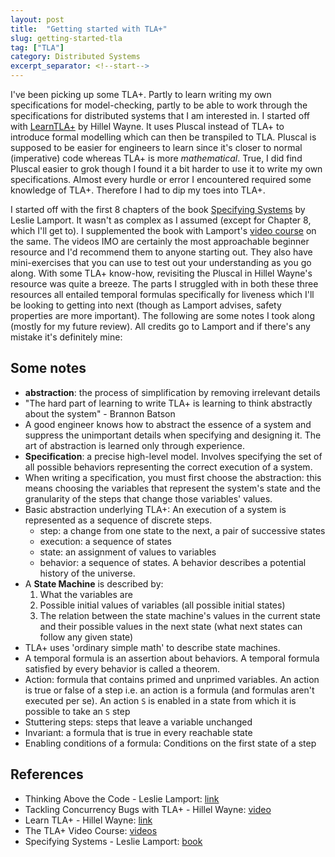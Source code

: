 ```yaml
---
layout: post
title:  "Getting started with TLA+"
slug: getting-started-tla
tag: ["TLA"]
category: Distributed Systems
excerpt_separator: <!--start-->
---
```


<!--start-->

I've been picking up some TLA+. Partly to learn writing my own specifications
for model-checking, partly to be able to work through the specifications for
distributed systems that I am interested in. I started off with
[LearnTLA+](https://learntla.com/) by Hillel Wayne. It uses Pluscal instead of
TLA+ to introduce formal modelling which can then be transpiled to TLA. Pluscal
is supposed to be easier for engineers to learn since it's closer to normal
(imperative) code whereas TLA+ is more _mathematical_. True, I did find Pluscal
easier to grok though I found it a bit harder to use it to write my own
specifications. Almost every hurdle or error I encountered required some
knowledge of TLA+. Therefore I had to dip my toes into TLA+.

I started off with the first 8 chapters of the book
[Specifying Systems](https://lamport.azurewebsites.net/tla/book.html) by Leslie
Lamport. It wasn't as complex as I assumed (except for Chapter 8, which I'll get
to). I supplemented the book with Lamport's
[video course](https://lamport.azurewebsites.net/video/videos.html) on the same.
The videos IMO are certainly the most approachable beginner resource and I'd
recommend them to anyone starting out. They also have mini-exercises that you
can use to test out your understanding as you go along. With some TLA+ know-how,
revisiting the Pluscal in Hillel Wayne's resource was quite a breeze. The parts
I struggled with in both these three resources all entailed temporal formulas
specifically for liveness which I'll be looking to getting into next (though as
Lamport advises, safety properties are more important). The following are some
notes I took along (mostly for my future review). All credits go to Lamport and
if there's any mistake it's definitely mine:

## Some notes

- **abstraction**: the process of simplification by removing irrelevant details
- "The hard part of learning to write TLA+ is learning to think abstractly about
  the system" - Brannon Batson
- A good engineer knows how to abstract the essence of a system and suppress the
  unimportant details when specifying and designing it. The art of abstraction
  is learned only through experience.
- **Specification**: a precise high-level model. Involves specifying the set of
  all possible behaviors representing the correct execution of a system.
- When writing a specification, you must first choose the abstraction: this
  means choosing the variables that represent the system's state and the
  granularity of the steps that change those variables' values.
- Basic abstraction underlying TLA+: An execution of a system is represented as
  a sequence of discrete steps.
  - step: a change from one state to the next, a pair of successive states
  - execution: a sequence of states
  - state: an assignment of values to variables
  - behavior: a sequence of states. A behavior describes a potential history of
    the universe.
- A **State Machine** is described by:
  1. What the variables are
  2. Possible initial values of variables (all possible initial states)
  3. The relation between the state machine's values in the current state and
     their possible values in the next state (what next states can follow any
     given state)
- TLA+ uses 'ordinary simple math' to describe state machines.
- A temporal formula is an assertion about behaviors. A temporal formula
  satisfied by every behavior is called a theorem.
- Action: formula that contains primed and unprimed variables. An action is true
  or false of a step i.e. an action is a formula (and formulas aren't executed
  per se). An action `S` is enabled in a state from which it is possible to take
  an `S` step
- Stuttering steps: steps that leave a variable unchanged
- Invariant: a formula that is true in every reachable state
- Enabling conditions of a formula: Conditions on the first state of a step

## References

- Thinking Above the Code - Leslie Lamport:
  [link](https://www.youtube.com/watch?v=-4Yp3j_jk8Q)
- Tackling Concurrency Bugs with TLA+ - Hillel Wayne:
  [video](https://www.youtube.com/watch?v=_9B__0S21y8)
- Learn TLA+ - Hillel Wayne: [link](https://learntla.com/)
- The TLA+ Video Course:
  [videos](https://lamport.azurewebsites.net/video/videos.html)
- Specifying Systems - Leslie Lamport:
  [book](https://lamport.azurewebsites.net/tla/book.html)
